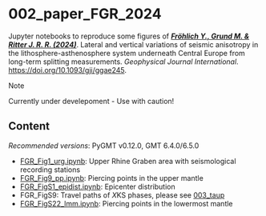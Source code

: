 # 002_paper_FGR_2024

Jupyter notebooks to reproduce some figures of
[**_Fröhlich Y., Grund M. & Ritter J. R. R. (2024)_**](https://doi.org/10.1093/gji/ggae245).
Lateral and vertical variations of seismic anisotropy in the lithosphere-asthenosphere system underneath Central Europe from long-term splitting measurements.
*Geophysical Journal International*.
https://doi.org/10.1093/gji/ggae245.

> [!NOTE]
> Currently under develepoment - Use with caution!

## Content

_Recommended versions_: PyGMT v0.12.0, GMT 6.4.0/6.5.0

- [FGR_Fig1_urg.ipynb](https://github.com/yvonnefroehlich/gmt-pygmt-plotting/blob/main/002_paper_FGR_2024/Figure_1/FGR_Fig1_urg.ipynb): Upper Rhine Graben area with seismological recording stations
- [FGR_Fig9_pp.ipynb](https://github.com/yvonnefroehlich/gmt-pygmt-plotting/blob/main/002_paper_FGR_2024/Figure_9/FGR_Fig9_pp.ipynb): Piercing points in the upper mantle
- [FGR_FigS1_epidist.ipynb](https://github.com/yvonnefroehlich/gmt-pygmt-plotting/blob/main/002_paper_FGR_2024/Figure_S1/FGR_FigS1_epidist.ipynb): Epicenter distribution
- FGR_FigS9: Travel paths of *X*KS phases, please see [003_taup](https://github.com/yvonnefroehlich/gmt-pygmt-plotting/tree/main/003_taup)
- [FGR_FigS22_lmm.ipynb](https://github.com/yvonnefroehlich/gmt-pygmt-plotting/blob/main/002_paper_FGR_2024/Figure_S22/FGR_FigS22_lmm.ipynb): Piercing points in the lowermost mantle
